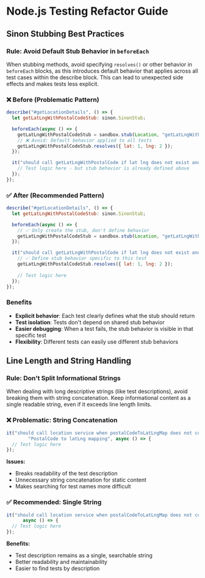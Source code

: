 # Node.js Testing Refactor Guide

## Sinon Stubbing Best Practices

### Rule: Avoid Default Stub Behavior in `beforeEach`

When stubbing methods, avoid specifying `resolves()` or other behavior in `beforeEach` blocks, as this introduces default behavior that applies across all test cases within the describe block. This can lead to unexpected side effects and makes tests less explicit.

### ❌ Before (Problematic Pattern)

```javascript
describe("#getLocationDetails", () => {
  let getLatLngWithPostalCodeStub: sinon.SinonStub;

  beforeEach(async () => {
    getLatLngWithPostalCodeStub = sandbox.stub(Location, "getLatLngWithPostalCode");
    // ❌ Avoid: Default behavior applied to all tests
    getLatLngWithPostalCodeStub.resolves({ lat: 1, lng: 2 });
  });

  it("should call getLatLngWithPostalCode if lat lng does not exist and return", async () => {
    // Test logic here - but stub behavior is already defined above
  });
});
```

### ✅ After (Recommended Pattern)

```javascript
describe("#getLocationDetails", () => {
  let getLatLngWithPostalCodeStub: sinon.SinonStub;

  beforeEach(async () => {
    // ✅ Only create the stub, don't define behavior
    getLatLngWithPostalCodeStub = sandbox.stub(Location, "getLatLngWithPostalCode");
  });

  it("should call getLatLngWithPostalCode if lat lng does not exist and return", async () => {
    // ✅ Define stub behavior specific to this test
    getLatLngWithPostalCodeStub.resolves({ lat: 1, lng: 2 });
    
    // Test logic here
  });
});
```

### Benefits

- **Explicit behavior**: Each test clearly defines what the stub should return
- **Test isolation**: Tests don't depend on shared stub behavior
- **Easier debugging**: When a test fails, the stub behavior is visible in that specific test
- **Flexibility**: Different tests can easily use different stub behaviors

## Line Length and String Handling

### Rule: Don't Split Informational Strings

When dealing with long descriptive strings (like test descriptions), avoid breaking them with string concatenation. Keep informational content as a single readable string, even if it exceeds line length limits.

### ❌ Problematic: String Concatenation

```javascript
it("should call location service when postalCodeToLatLngMap does not contain " + 
        "PostalCode to latLng mapping", async () => {
  // Test logic here
});
```

**Issues:**

- Breaks readability of the test description
- Unnecessary string concatenation for static content
- Makes searching for test names more difficult

### ✅ Recommended: Single String

```javascript
it("should call location service when postalCodeToLatLngMap does not contain PostalCode to latLng mapping", 
      async () => {
  // Test logic here
});
```

**Benefits:**

- Test description remains as a single, searchable string
- Better readability and maintainability
- Easier to find tests by description